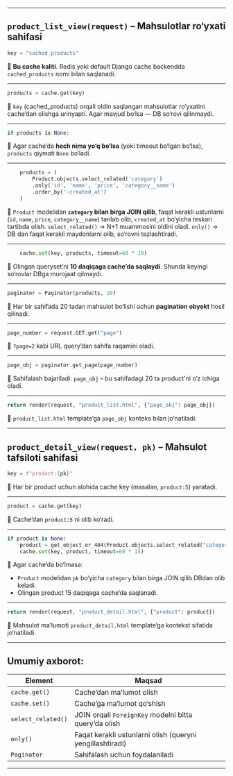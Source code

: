 
---

## `product_list_view(request)` – **Mahsulotlar ro‘yxati sahifasi**

```python
key = "cached_products"
```

🔹 **Bu cache kaliti**. Redis yoki default Django cache backendda `cached_products` nomi bilan saqlanadi.

---

```python
products = cache.get(key)
```

🔹 `key` (cached\_products) orqali oldin saqlangan mahsulotlar ro‘yxatini cache’dan olishga urinyapti.
Agar mavjud bo‘lsa — DB so‘rovi qilinmaydi.

---

```python
if products is None:
```

🔹 Agar cache’da **hech nima yo‘q bo‘lsa** (yoki timeout bo‘lgan bo‘lsa), `products` qiymati `None` bo‘ladi.

---

```python
    products = (
        Product.objects.select_related('category')
        .only('id', 'name', 'price', 'category__name')
        .order_by('-created_at')
    )
```

🔹 `Product` modelidan **`category` bilan birga JOIN qilib**, faqat kerakli ustunlarni (`id`, `name`, `price`, `category__name`) tanlab olib, `created_at` bo‘yicha teskari tartibda olish.
`select_related()` → N+1 muammosini oldini oladi.
`only()` → DB dan faqat kerakli maydonlarni olib, so‘rovni tezlashtiradi.

---

```python
    cache.set(key, products, timeout=60 * 10)
```

🔹 Olingan queryset’ni **10 daqiqaga cache’da saqlaydi**. Shunda keyingi so‘rovlar DBga murojaat qilmaydi.

---

```python
paginator = Paginator(products, 20)
```

🔹 Har bir sahifada 20 tadan mahsulot bo‘lishi uchun **pagination obyekt** hosil qilinadi.

---

```python
page_number = request.GET.get("page")
```

🔹 `?page=2` kabi URL query’dan sahifa raqamini oladi.

---

```python
page_obj = paginator.get_page(page_number)
```

🔹 Sahifalash bajariladi: `page_obj` – bu sahifadagi 20 ta product'ni o‘z ichiga oladi.

---

```python
return render(request, "product_list.html", {"page_obj": page_obj})
```

🔹 `product_list.html` template’ga `page_obj` konteks bilan jo‘natiladi.

---

##  `product_detail_view(request, pk)` – **Mahsulot tafsiloti sahifasi**

```python
key = f"product:{pk}"
```

🔹 Har bir product uchun alohida cache key (masalan, `product:5`) yaratadi.

---

```python
product = cache.get(key)
```

🔹 Cache’dan `product:5` ni olib ko‘radi.

---

```python
if product is None:
    product = get_object_or_404(Product.objects.select_related("category"), id=pk)
    cache.set(key, product, timeout=60 * 15)
```

🔹 Agar cache’da bo‘lmasa:

* `Product` modelidan `pk` bo‘yicha `category` bilan birga JOIN qilib DBdan olib keladi.
* Olingan product 15 daqiqaga cache’da saqlanadi.

---

```python
return render(request, "product_detail.html", {"product": product})
```

🔹 Mahsulot ma’lumoti `product_detail.html` template’ga kontekst sifatida jo‘natiladi.

---

##  Umumiy axborot:

| Element            | Maqsad                                                    |
| ------------------ | --------------------------------------------------------- |
| `cache.get()`      | Cache’dan ma’lumot olish                                  |
| `cache.set()`      | Cache’ga ma’lumot qo‘shish                                |
| `select_related()` | JOIN orqali `ForeignKey` modelni bitta query’da olish     |
| `only()`           | Faqat kerakli ustunlarni olish (queryni yengillashtiradi) |
| `Paginator`        | Sahifalash uchun foydalaniladi                            |

---
